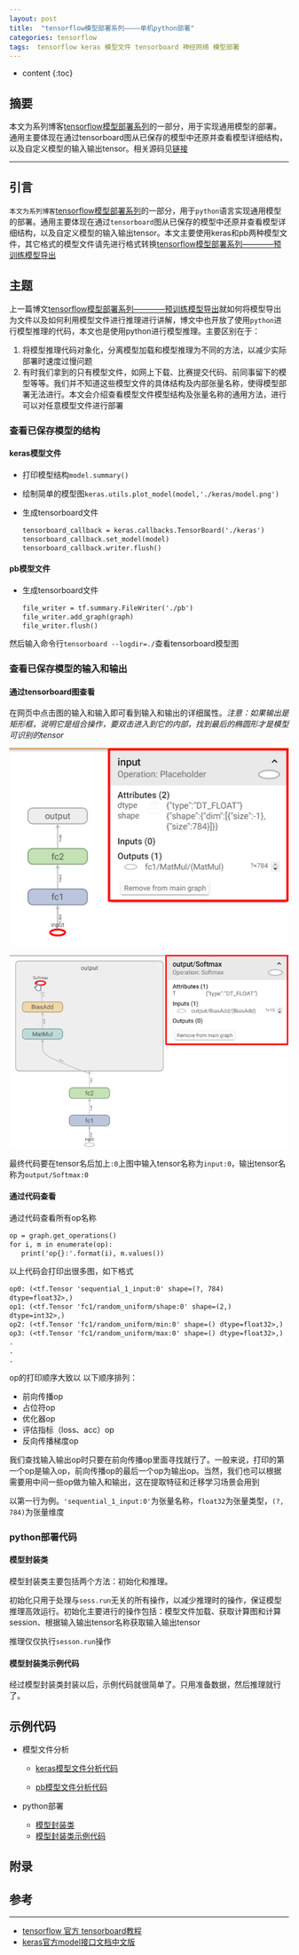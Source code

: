 ```yaml
---
layout: post
title:  "tensorflow模型部署系列————单机python部署"
categories: tensorflow
tags:  tensorflow keras 模型文件 tensorboard 神经网络 模型部署
---
```


* content
{:toc}


## 摘要
本文为系列博客[tensorflow模型部署系列](https://blog.csdn.net/chongtong/column/info/39386)的一部分，用于实现通用模型的部署。通用主要体现在通过tensorboard图从已保存的模型中还原并查看模型详细结构，以及自定义模型的输入输出tensor。相关源码见[链接](https://github.com/gdyshi/model_deployment)

---

## 引言
`本文为系列博客`[tensorflow模型部署系列](https://blog.csdn.net/chongtong/column/info/39386)的一部分，用于`python`语言实现通用模型的部署。通用主要体现在通过`tensorboard`图从已保存的模型中还原并查看模型详细结构，以及自定义模型的输入输出tensor。本文主要使用keras和pb两种模型文件，其它格式的模型文件请先进行格式转换[tensorflow模型部署系列————预训练模型导出](https://blog.csdn.net/chongtong/article/details/90474737)


## 主题
上一篇博文[tensorflow模型部署系列————预训练模型导出](https://blog.csdn.net/chongtong/article/details/90474737)就如何将模型导出为文件以及如何利用模型文件进行推理进行讲解，博文中也开放了使用`python`进行模型推理的代码，本文也是使用python进行模型推理。主要区别在于：

1. 将模型推理代码对象化，分离模型加载和模型推理为不同的方法，以减少实际部署时速度过慢问题
2. 有时我们拿到的只有模型文件，如网上下载、比赛提交代码、前同事留下的模型等等。我们并不知道这些模型文件的具体结构及内部张量名称，使得模型部署无法进行。本文会介绍查看模型文件模型结构及张量名称的通用方法，进行可以对任意模型文件进行部署

### 查看已保存模型的结构

#### keras模型文件

- 打印模型结构`model.summary()`

- 绘制简单的模型图`keras.utils.plot_model(model,'./keras/model.png')`

- 生成tensorboard文件

  ```
  tensorboard_callback = keras.callbacks.TensorBoard('./keras')
  tensorboard_callback.set_model(model)
  tensorboard_callback.writer.flush()
  ```

#### pb模型文件

- 生成tensorboard文件

  ```
  file_writer = tf.summary.FileWriter('./pb')
  file_writer.add_graph(graph)
  file_writer.flush()
  ```

然后输入命令行`tensorboard --logdir=./`查看tensorboard模型图

### 查看已保存模型的输入和输出

#### 通过tensorboard图查看

在网页中点击图的输入和输入即可看到输入和输出的详细属性。*注意：如果输出是矩形框，说明它是组合操作，要双击进入到它的内部，找到最后的椭圆形才是模型可识别的tensor*

![](https://raw.githubusercontent.com/gdyshi/gdyshi.github.io/master/_posts/Pic/1905/tensorboard_input.png)

![tensorboard_output](https://raw.githubusercontent.com/gdyshi/gdyshi.github.io/master/_posts/Pic/1905/tensorboard_output.png)

最终代码要在tensor名后加上`:0`上图中输入tensor名称为`input:0`，输出tensor名称为`output/Softmax:0`

#### 通过代码查看

通过代码查看所有op名称

```
op = graph.get_operations()
for i, m in enumerate(op):
   print('op{}:'.format(i), m.values())
```

以上代码会打印出很多图，如下格式

```
op0: (<tf.Tensor 'sequential_1_input:0' shape=(?, 784) dtype=float32>,)
op1: (<tf.Tensor 'fc1/random_uniform/shape:0' shape=(2,) dtype=int32>,)
op2: (<tf.Tensor 'fc1/random_uniform/min:0' shape=() dtype=float32>,)
op3: (<tf.Tensor 'fc1/random_uniform/max:0' shape=() dtype=float32>,)
.
.
.

```

op的打印顺序大致以 以下顺序排列：

- 前向传播op
- 占位符op
- 优化器op
- 评估指标（loss、acc）op
- 反向传播梯度op

我们查找输入输出op时只要在前向传播op里面寻找就行了。一般来说，打印的第一个op是输入op，前向传播op的最后一个op为输出op。当然，我们也可以根据需要用中间一些op做为输入和输出，这在提取特征和迁移学习场景会用到

以第一行为例。`'sequential_1_input:0'`为张量名称，`float32`为张量类型，`(?, 784)`为张量维度

### python部署代码

#### 模型封装类

模型封装类主要包括两个方法：初始化和推理。

初始化只用于处理与`sess.run`无关的所有操作，以减少推理时的操作，保证模型推理高效运行。初始化主要进行的操作包括：模型文件加载、获取计算图和计算session、根据输入输出tensor名称获取输入输出tensor

推理仅仅执行`sesson.run`操作

#### 模型封装类示例代码

经过模型封装类封装以后，示例代码就很简单了。只用准备数据，然后推理就行了。


## 示例代码

- 模型文件分析

  - [keras模型文件分析代码](https://github.com/gdyshi/model_deployment/blob/master/python/analyze_keras_model.py)

  - [pb模型文件分析代码](https://github.com/gdyshi/model_deployment/blob/master/python/analyze_pb_model.py)

- python部署

  - [模型封装类](https://github.com/gdyshi/model_deployment/blob/master/python/python_model.py)
  - [模型封装类示例代码](https://github.com/gdyshi/model_deployment/blob/master/python/example.py)



## 附录


## 参考
---
- [tensorflow 官方 tensorboard教程](https://tensorflow.google.cn/guide/summaries_and_tensorboard)
- [keras官方model接口文档中文版](https://keras.io/zh/models/about-keras-models/)
